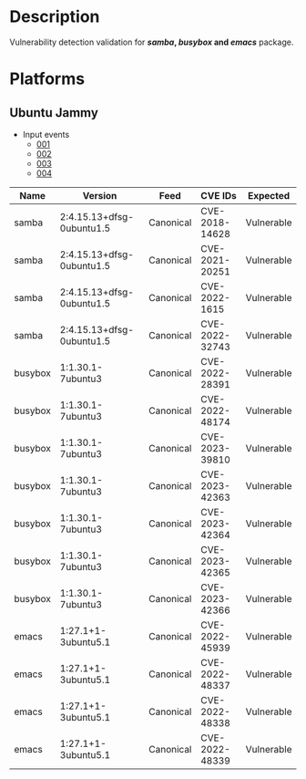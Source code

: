 # Description

Vulnerability detection validation for **_samba_, _busybox_ and _emacs_** package.

# Platforms

## Ubuntu Jammy

- Input events
  - [001](input_001.json)
  - [002](input_002.json)
  - [003](input_003.json)
  - [004](input_004.json)

| Name           | Version                   | Feed      | CVE IDs       | Expected   |
|----------------|---------------------------|-----------|---------------|------------|
| samba          | 2:4.15.13+dfsg-0ubuntu1.5 | Canonical | CVE-2018-14628| Vulnerable |
| samba          | 2:4.15.13+dfsg-0ubuntu1.5 | Canonical | CVE-2021-20251| Vulnerable |
| samba          | 2:4.15.13+dfsg-0ubuntu1.5 | Canonical | CVE-2022-1615 | Vulnerable |
| samba          | 2:4.15.13+dfsg-0ubuntu1.5 | Canonical | CVE-2022-32743| Vulnerable |
| busybox        | 1:1.30.1-7ubuntu3         | Canonical | CVE-2022-28391| Vulnerable |
| busybox        | 1:1.30.1-7ubuntu3         | Canonical | CVE-2022-48174| Vulnerable |
| busybox        | 1:1.30.1-7ubuntu3         | Canonical | CVE-2023-39810| Vulnerable |
| busybox        | 1:1.30.1-7ubuntu3         | Canonical | CVE-2023-42363| Vulnerable |
| busybox        | 1:1.30.1-7ubuntu3         | Canonical | CVE-2023-42364| Vulnerable |
| busybox        | 1:1.30.1-7ubuntu3         | Canonical | CVE-2023-42365| Vulnerable |
| busybox        | 1:1.30.1-7ubuntu3         | Canonical | CVE-2023-42366| Vulnerable |
| emacs          | 1:27.1+1-3ubuntu5.1       | Canonical | CVE-2022-45939| Vulnerable |
| emacs          | 1:27.1+1-3ubuntu5.1       | Canonical | CVE-2022-48337| Vulnerable |
| emacs          | 1:27.1+1-3ubuntu5.1       | Canonical | CVE-2022-48338| Vulnerable |
| emacs          | 1:27.1+1-3ubuntu5.1       | Canonical | CVE-2022-48339| Vulnerable |
